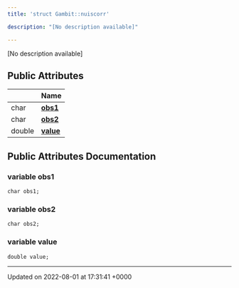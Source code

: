 ```yaml
---
title: 'struct Gambit::nuiscorr'

description: "[No description available]"

---
```









[No description available]

## Public Attributes

|                | Name           |
| -------------- | -------------- |
| char | **[obs1](/documentation/code/darkbit_developmentclasses/structgambit_1_1nuiscorr/#variable-obs1)**  |
| char | **[obs2](/documentation/code/darkbit_developmentclasses/structgambit_1_1nuiscorr/#variable-obs2)**  |
| double | **[value](/documentation/code/darkbit_developmentclasses/structgambit_1_1nuiscorr/#variable-value)**  |

## Public Attributes Documentation

### variable obs1

```
char obs1;
```


### variable obs2

```
char obs2;
```


### variable value

```
double value;
```


-------------------------------

Updated on 2022-08-01 at 17:31:41 +0000